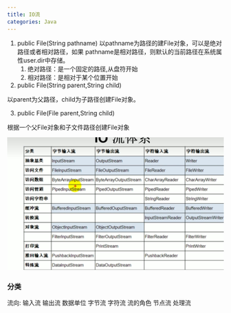 ```yaml
---
title: IO流
categories: Java
---
```


1. public File(String pathname) 以pathname为路径的建File对象，可以是绝对路径或者相对路径，如果 pathname是相对路径，则默认的当前路径在系统属性user.dir中存储。
   1. 绝对路径：是一个固定的路径,从盘符开始
   2. 相对路径：是相对于某个位置开始
2. public File(String parent,String child)

以parent为父路径，child为子路径创建File对象。

3. public File(File parent,String child)

根据一个父File对象和子文件路径创建File对象

![image.png](../../assets/java/pr43g1/1658661390343-56164763-033d-42de-9ef2-950f2ad030ec.png)

### 分类

流向: 输入流 输出流
数据单位 字节流 字符流
流的角色 节点流 处理流
